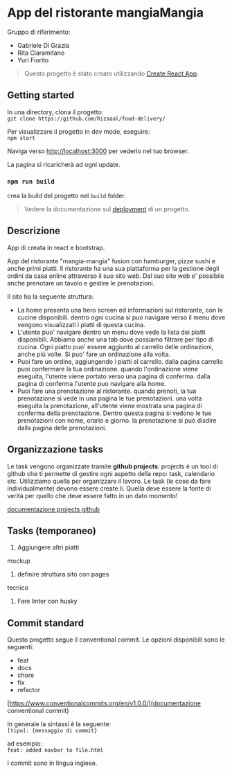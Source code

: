 # App del ristorante mangiaMangia

Gruppo di riferimento:
- Gabriele Di Grazia
- Rita Ciaramitano
- Yuri Fiorito

> Questo progetto è stato creato utilizzando [Create React App](https://github.com/facebook/create-react-app).

## Getting started

In una directory, clona il progetto:\
`git clone https://github.com/Rizaaal/food-delivery/`

Per visualizzare il progetto in dev mode, eseguire:\
`npm start`

Naviga verso [http://localhost:3000](http://localhost:3000) per vederlo nel tuo browser.

La pagina si ricaricherà ad ogni update.

### `npm run build`

crea la build del progetto nel `build` folder.

> Vedere la documentazione sul [deployment](https://facebook.github.io/create-react-app/docs/deployment) di un progetto.

## Descrizione

App di creata in react e bootstrap.

App del ristorante "mangia-mangia" fusion con hamburger, pizze sushi e anche primi piatti. Il ristorante ha una sua piattaforma per la gestione degli ordini da casa online attraverso il suo sito web. Dal suo sito web e' possibile anche prenotare un tavolo e gestire le prenotazioni.

Il sito ha la seguente struttura:
- La home presenta una hero screen ed informazioni sul ristorante, con le cucine disponibili. dentro ogni cucina si puo navigare verso il menu dove vengono visualizzati i piatti di questa cucina.
- L'utente puo' navigare dentro un menu dove vede la lista dei piatti disponibili. Abbiamo anche una tab dove possiamo filtrare per tipo di cucina. Ogni piatto puo' essere aggiunto al carrello delle ordinazioni, anche più volte. Si puo' fare un ordinazione alla volta.
- Puoi fare un ordine, aggiungendo i piatti al carrello. dalla pagina carrello puoi confermare la tua ordinazione. quando l'ordinazione viene eseguita, l'utente viene portato verso una pagina di conferma. dalla pagina di conferma l'utente puo navigare alla home.
- Puoi fare una prenotazione al ristorante. quando prenoti, la tua prenotazione si vede in una pagina le tue prenotazioni. una volta eseguita la prenotazione, all'utente viene mostrata una pagina di conferma della prenotazione. Dentro questa pagina si vedono le tue prenotazioni con nome, orario e giorno. la prenotazione si può disdire dalla pagina delle prenotazioni.

## Organizzazione tasks
Le task vengono organizzate tramite **github projects**: projects è un tool di github che ti permette di gestire ogni aspetto della repo: task, calendario etc. Utilizziamo quella per organizzare il lavoro.
Le task (le cose da fare individualmente) devono essere create li. Quella deve essere la fonte di verità per quello che deve essere fatto in un dato momento!

[documentazione projects github](https://docs.github.com/en/issues/planning-and-tracking-with-projects/learning-about-projects/about-projects)

## Tasks (temporaneo)
1. Aggiungere altri piatti

mockup
1. definire struttura sito con pages

tecnico
1. Fare linter con husky

## Commit standard
Questo progetto segue il conventional commit. Le opzioni disponibili sono le seguenti:

- feat
- docs
- chore
- fix
- refactor

[https://www.conventionalcommits.org/en/v1.0.0/](documentazione conventional commit)

In generale la sintassi è la seguente:\
`[tipo]: {messaggio di commit}`

ad esempio: \
`feat: added navbar to file.html`

I commit sono in lingua inglese.
